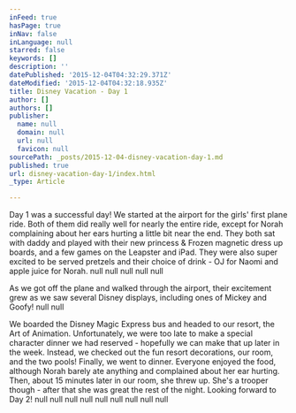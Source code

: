 ```yaml
---
inFeed: true
hasPage: true
inNav: false
inLanguage: null
starred: false
keywords: []
description: ''
datePublished: '2015-12-04T04:32:29.371Z'
dateModified: '2015-12-04T04:32:18.935Z'
title: Disney Vacation - Day 1
author: []
authors: []
publisher:
  name: null
  domain: null
  url: null
  favicon: null
sourcePath: _posts/2015-12-04-disney-vacation-day-1.md
published: true
url: disney-vacation-day-1/index.html
_type: Article

---
```

Day 1 was a successful day! We started at the airport for the girls' first plane ride. Both of them did really well for nearly the entire ride, except for Norah complaining about her ears hurting a little bit near the end. They both sat with daddy and played with their new princess & Frozen magnetic dress up boards, and a few games on the Leapster and iPad. They were also super excited to be served pretzels and their choice of drink - OJ for Naomi and apple juice for Norah.
null
null
null
null
null

As we got off the plane and walked through the airport, their excitement grew as we saw several Disney displays, including ones of Mickey and Goofy!
null
null

We boarded the Disney Magic Express bus and headed to our resort, the Art of Animation. Unfortunately, we were too late to make a special character dinner we had reserved - hopefully we can make that up later in the week. Instead, we checked out the fun resort decorations, our room, and the two pools! Finally, we went to dinner. Everyone enjoyed the food, although Norah barely ate anything and complained about her ear hurting. Then, about 15 minutes later in our room, she threw up. She's a trooper though - after that she was great the rest of the night. Looking forward to Day 2!
null
null
null
null
null
null
null
null
null